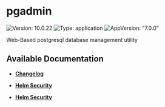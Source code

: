 # pgadmin

![Version: 10.0.22](https://img.shields.io/badge/Version-10.0.22-informational?style=flat-square) ![Type: application](https://img.shields.io/badge/Type-application-informational?style=flat-square) ![AppVersion: "7.0.0"](https://img.shields.io/badge/AppVersion-"7.0.0"-informational?style=flat-square)

Web-Based postgresql database management utility

## Available Documentation

- [**Changelog**](CHANGELOG)

- [**Helm Security**](container-security)

- [**Helm Security**](helm-security)

